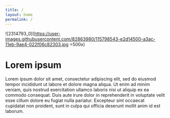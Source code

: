 ```yaml
---
title: /
layout: home
permalink: /
---
```

![2314793_0](https://user-images.githubusercontent.com/82863980/115798543-e2d14500-a3ac-11eb-9ae4-022f06c82303.jpg =500x)

# Lorem ipsum

Lorem ipsum dolor sit amet, consectetur adipiscing elit, sed do eiusmod tempor incididunt ut labore et dolore magna aliqua. Ut enim ad minim veniam, quis nostrud exercitation ullamco laboris nisi ut aliquip ex ea commodo consequat. Duis aute irure dolor in reprehenderit in voluptate velit esse cillum dolore eu fugiat nulla pariatur. Excepteur sint occaecat cupidatat non proident, sunt in culpa qui officia deserunt mollit anim id est laborum.
